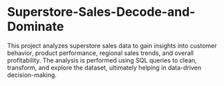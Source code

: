 # Superstore-Sales-Decode-and-Dominate
This project analyzes superstore sales data to gain insights into customer behavior, product performance, regional sales trends, and overall profitability. The analysis is performed using SQL queries to clean, transform, and explore the dataset, ultimately helping in data-driven decision-making.
